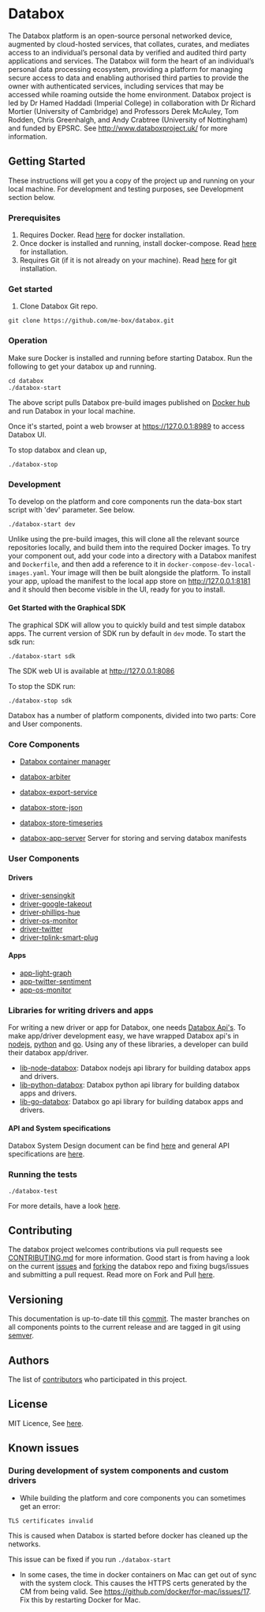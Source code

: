 # Databox
The Databox platform is an open-source personal networked device, augmented by cloud-hosted services, that collates, curates, and mediates access to an individual’s personal data by verified and audited third party applications and services. The Databox will form the heart of an individual’s personal data processing ecosystem, providing a platform for managing secure access to data and enabling authorised third parties to provide the owner with authenticated services, including services that may be accessed while roaming outside the home environment. Databox project is led by Dr Hamed Haddadi (Imperial College) in collaboration with Dr Richard Mortier (University of Cambridge) and Professors Derek McAuley, Tom Rodden, Chris Greenhalgh, and Andy Crabtree (University of Nottingham) and funded by EPSRC. See http://www.databoxproject.uk/ for more information.

## Getting Started

These instructions will get you a copy of the project up and running on your local machine. For development and testing purposes, see Development section below.

### Prerequisites

1) Requires Docker. Read [here](https://docs.docker.com/engine/installation/) for docker installation.
2) Once docker is installed and running, install  docker-compose. Read [here](https://docs.docker.com/compose/install/) for installation. 
3) Requires Git (if it is not already on your machine). Read [here](https://git-scm.com/book/en/v2/Getting-Started-Installing-Git) for git installation.


### Get started
1) Clone Databox Git repo.
```
git clone https://github.com/me-box/databox.git
```

### Operation

Make sure Docker is installed and running before starting Databox.  Run the following to get your databox up and
running. 
```
cd databox
./databox-start
```    
The above script pulls Databox pre-build images published on [Docker hub](<https://hub.docker.com/r/databoxsystems>) and run  Databox in your local machine.

Once it's started, point a web browser at <https://127.0.0.1:8989> to access Databox UI.

To stop databox and clean up,
```
./databox-stop
``` 
### Development

To develop on the platform and core components run the data-box start script with 'dev' parameter. See below.

```
./databox-start dev
```

Unlike using the pre-build images, this will clone all the relevant source repositories locally, and build them into the
required Docker images. To try your component out, add your code into a
directory with a Databox manifest and `Dockerfile`, and then add a reference to
it in `docker-compose-dev-local-images.yaml`. Your image will then be built
alongside the platform. To install your app, upload the manifest to the local
app store on <http://127.0.0.1:8181> and it should then become visible in the
UI, ready for you to install.

#### Get Started with the Graphical SDK

The graphical SDK will allow you to quickly build and test simple databox apps. The current version of SDK run by default in `dev` mode. To start the sdk run:
```
./databox-start sdk
```        
The SDK web UI is available at http://127.0.0.1:8086

To stop the SDK run: 
```
./databox-stop sdk
```

Databox has a number of platform components, divided into two parts:  Core and User components.

### Core Components

* [Databox container manager](https://github.com/me-box/core-container-manager)

* [databox-arbiter](https://github.com/me-box/core-arbiter)

* [databox-export-service](https://github.com/me-box/core-export-service)

* [databox-store-json](https://github.com/me-box/store-json)

* [databox-store-timeseries](https://github.com/me-box/store-timeseries)

* [databox-app-server](https://github.com/me-box/platform-app-server) Server for storing and serving databox manifests

### User Components
#### Drivers
* [driver-sensingkit](https://github.com/me-box/driver-sensingkit)
* [driver-google-takeout](https://github.com/me-box/driver-google-takeout)
* [driver-phillips-hue](https://github.com/me-box/driver-phillips-hue)
* [driver-os-monitor](https://github.com/me-box/driver-os-monitor)
* [driver-twitter](https://github.com/me-box/driver-twitter)
* [driver-tplink-smart-plug](https://github.com/me-box/driver-tplink-smart-plug)    
#### Apps 
* [app-light-graph](https://github.com/me-box/app-light-graph)
* [app-twitter-sentiment](https://github.com/me-box/app-twitter-sentiment)
* [app-os-monitor](https://github.com/me-box/app-os-monitor)
                
### Libraries for writing drivers and apps
For writing a new driver or app for Databox, one needs [Databox Api's](./documents/api_specification.md). To make app/driver development easy, we have wrapped Databox api's in [nodejs](https://nodejs.org/en/), [python](https://docs.python.org/3.4/library/index.html) and [go](https://golang.org/). Using any of these libraries, a developer can build their databox app/driver.
* [lib-node-databox](https://github.com/me-box/node-databox): Databox nodejs api library for building databox apps and drivers. 
* [lib-python-databox](https://github.com/me-box/lib-python-databox): Databox python api library for building databox apps and drivers. 
* [lib-go-databox](https://github.com/me-box/lib-go-databox): Databox go api library for building databox apps and drivers.
#### API and System specifications
Databox System Design document can be find [here](./documents/system_overview.md) and general API specifications are [here](./documents/api_specification.md).

### Running the tests

```
./databox-test 

```
For more details, have a look [here](./documents/testing.md).

## Contributing

The databox project welcomes contributions via pull requests see [CONTRIBUTING.md](./CONTRIBUTING.md) for more information. Good start is from having a look on  the current [issues](https://github.com/me-box/databox/issues) and [forking](https://github.com/me-box/databox#fork-destination-box) the databox repo and fixing bugs/issues and submitting a pull request. Read more on Fork and Pull [here](https://help.github.com/articles/fork-a-repo/).

## Versioning

This documentation is up-to-date till this [commit](https://github.com/me-box/databox/tree/a62ed323d98c0a6fd32f020eca9352f8da687c09). The master branches on all components points to the current release and are tagged in git using [semver](http://semver.org/).

## Authors

The list of [contributors](https://github.com/me-box/databox/contributors) who participated in this project.

## License
MIT Licence, See [here](./LICENSE).

## Known issues


### During development of  system components and custom drivers

*  While building the platform and core components you can sometimes get an error:
```
TLS certificates invalid
```
This is caused when Databox is started before docker has cleaned up the networks. 

This issue can be fixed if you run `./databox-start`

*  In some cases, the time in docker containers on Mac can get out of sync with the system clock. This causes the HTTPS 
   certs generated by the CM from being valid. See https://github.com/docker/for-mac/issues/17. Fix this by restarting Docker for Mac.

